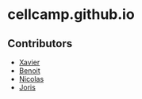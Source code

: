 # cellcamp.github.io

## Contributors

* [Xavier](https//twitter.com/xavierlava)
* [Benoit](https://twitter.com/Balessan)
* [Nicolas](https://twitter.com/nicolasloubet)
* [Joris](https://twitter.com/jorisrenaud)
